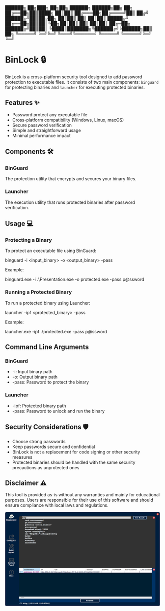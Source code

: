 
  
██████╗ ██╗███╗   ██╗██╗      ██████╗  ██████╗██╗  ██╗
██╔══██╗██║████╗  ██║██║     ██╔═══██╗██╔════╝██║ ██╔╝
██████╔╝██║██╔██╗ ██║██║     ██║   ██║██║     █████╔╝ 
██╔══██╗██║██║╚██╗██║██║     ██║   ██║██║     ██╔═██╗ 
██████╔╝██║██║ ╚████║███████╗╚██████╔╝╚██████╗██║  ██╗
╚═════╝ ╚═╝╚═╝  ╚═══╝╚══════╝ ╚═════╝  ╚═════╝╚═╝  ╚═╝

# BinLock 🔒
BinLock is a cross-platform security tool designed to add password protection to executable files. It consists of two main components: `binguard` for protecting binaries and `launcher` for executing protected binaries.

## Features ✨

- Password protect any executable file
- Cross-platform compatibility (Windows, Linux, macOS)
- Secure password verification
- Simple and straightforward usage
- Minimal performance impact

## Components 🛠️

### BinGuard
The protection utility that encrypts and secures your binary files.

### Launcher
The execution utility that runs protected binaries after password verification.

## Usage  💻

### Protecting a Binary

To protect an executable file using BinGuard:

binguard -i <input_binary> -o <output_binary> -pass <password>

Example:

binguard.exe -i .\Presentation.exe -o protected.exe -pass p@ssword

### Running a Protected Binary

To run a protected binary using Launcher:

launcher -ipf <protected_binary> -pass <password>

Example:

launcher.exe -ipf .\protected.exe -pass p@ssword

## Command Line Arguments

### BinGuard
- -i: Input binary path
- -o: Output binary path
- -pass: Password to protect the binary

### Launcher
- -ipf: Protected binary path
- -pass: Password to unlock and run the binary

## Security Considerations 🛡️

- Choose strong passwords
- Keep passwords secure and confidential
- BinLock is not a replacement for code signing or other security measures
- Protected binaries should be handled with the same security precautions as unprotected ones

## Disclaimer ⚠️
This tool is provided as-is without any warranties and mainly for educational purposes. Users are responsible for their use of this software and should ensure compliance with local laws and regulations.

![Shad0w3R](https://github.com/diljith369/Shadower/blob/main/help.png)
